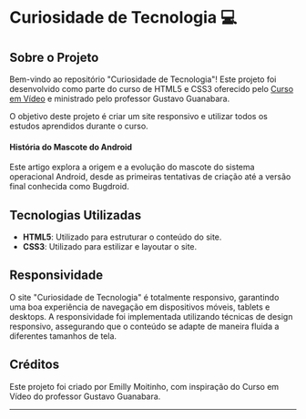 # Curiosidade de Tecnologia 💻

## Sobre o Projeto

Bem-vindo ao repositório "Curiosidade de Tecnologia"! Este projeto foi desenvolvido como parte do curso de HTML5 e CSS3 oferecido pelo [Curso em Vídeo](https://www.cursoemvideo.com/) e ministrado pelo professor Gustavo Guanabara.

O objetivo deste projeto é criar um site responsivo e utilizar todos os estudos aprendidos durante o curso.

#### História do Mascote do Android

Este artigo explora a origem e a evolução do mascote do sistema operacional Android, desde as primeiras tentativas de criação até a versão final conhecida como Bugdroid.

## Tecnologias Utilizadas

- **HTML5**: Utilizado para estruturar o conteúdo do site.
- **CSS3**: Utilizado para estilizar e layoutar o site.

## Responsividade

O site "Curiosidade de Tecnologia" é totalmente responsivo, garantindo uma boa experiência de navegação em dispositivos móveis, tablets e desktops. A responsividade foi implementada utilizando técnicas de design responsivo, assegurando que o conteúdo se adapte de maneira fluida a diferentes tamanhos de tela.

## Créditos

Este projeto foi criado por Emilly Moitinho, com inspiração do Curso em Vídeo do professor Gustavo Guanabara.


---

